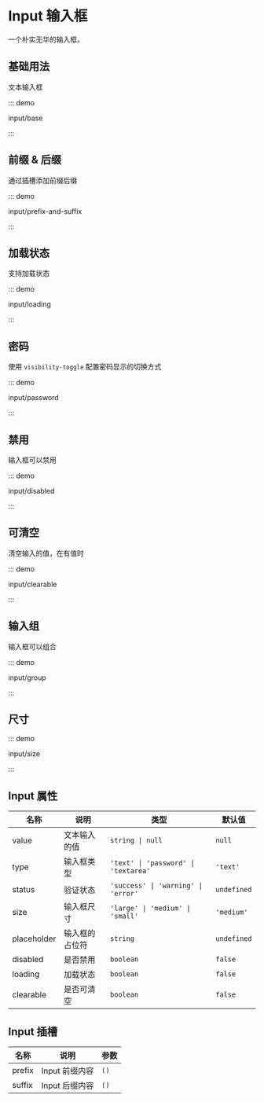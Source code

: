 # Input 输入框

一个朴实无华的输入框。

## 基础用法

文本输入框

::: demo

input/base

:::

## 前缀 & 后缀

通过插槽添加前缀后缀

::: demo

input/prefix-and-suffix

:::

## 加载状态

支持加载状态

::: demo

input/loading

:::

## 密码

使用 `visibility-toggle` 配置密码显示的切换方式

::: demo

input/password

:::

## 禁用

输入框可以禁用

::: demo

input/disabled

:::

## 可清空

清空输入的值，在有值时

::: demo

input/clearable

:::

## 输入组

输入框可以组合

::: demo

input/group

:::

## 尺寸

::: demo

input/size

:::



## Input 属性



| 名称        | 说明           | 类型                                 | 默认值      |
| ----------- | -------------- | ------------------------------------ | ----------- |
| value       | 文本输入的值   | `string \| null`                     | `null`      |
| type        | 输入框类型     | `'text' \| 'password' \| 'textarea'` | `'text'`    |
| status      | 验证状态       | `'success' \| 'warning' \| 'error'`  | `undefined` |
| size        | 输入框尺寸     | `'large' \| 'medium' \| 'small'`     | `'medium'`  |
| placeholder | 输入框的占位符 | `string`                             | `undefined` |
| disabled    | 是否禁用       | `boolean`                            | `false`     |
| loading     | 加载状态       | `boolean`                            | `false`     |
| clearable   | 是否可清空     | `boolean`                            | `false`     |

## Input 插槽

| 名称   | 说明           | 参数 |
| ------ | -------------- | ---- |
| prefix | Input 前缀内容 | `()` |
| suffix | Input 后缀内容 | `()` |



<script setup lang="ts">
import InputBase from '../examples/input/base.vue'
import InputPrefixAndSuffix from '../examples/input/prefix-and-suffix.vue'
import InputGroup from '../examples/input/group.vue'
import InputDisabled from '../examples/input/disabled.vue'
import InputLoading from '../examples/input/loading.vue'
import InputPassword from '../examples/input/password.vue'
import InputClearable from '../examples/input/clearable.vue'
import InputSize from '../examples/input/size.vue'
</script>

<style lang="stylus">
.space {
  max-width: 300px;
  display: flex;
  flex-flow: column nowrap;
  justify-content: flex-start;
  gap: 10px;
}

.demo-input {
  .tu-input {
    width: 240px;
  }
}

.input__group {
  .tu-input-group {
    width: 320px;
  }
}
</style>
